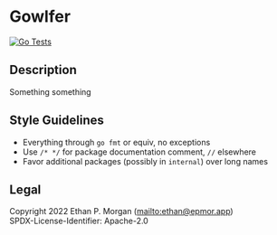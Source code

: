 # Gowlfer
[![Go Tests](https://github.com/Gowlfer/gowlfer-app/actions/workflows/CI.yml/badge.svg)](https://github.com/Gowlfer/gowlfer-app/actions/workflows/CI.yml)

## Description

Something something

## Style Guidelines

- Everything through `go fmt` or equiv, no exceptions
- Use `/* */` for package documentation comment, `//` elsewhere
- Favor additional packages (possibly in `internal`) over long names

## Legal

Copyright 2022 Ethan P. Morgan (<mailto:ethan@epmor.app>)  
SPDX-License-Identifier: Apache-2.0
